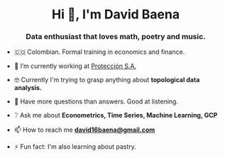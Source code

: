 <h1 align="center">Hi 👋, I'm David Baena</h1>
<h3 align="center">Data enthusiast that loves math, poetry and music.</h3>

- 🇨🇴 Colombian. Formal training in economics and finance. 

- 👴 I’m currently working at [Protección S.A.](https://www.proteccion.com/)

- 🤓 Currently I'm trying to grasp anything about **topological data analysis.**

- 🤯 Have more questions than answers. Good at listening.

- ❔ Ask me about **Econometrics, Time Series, Machine Learning, GCP**

- 📫 How to reach me **david16baena@gmail.com**

- ⚡ Fun fact: I'm also learning about pastry.
